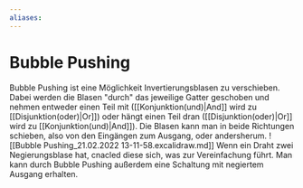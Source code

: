 ```yaml
---
aliases: 
---
```

# Bubble Pushing
Bubble Pushing ist eine Möglichkeit Invertierungsblasen zu verschieben.
Dabei werden die Blasen "durch" das jeweilige Gatter geschoben und nehmen entweder einen Teil mit ([[Konjunktion(und)|And]] wird zu [[Disjunktion(oder)|Or]]) oder hängt einen Teil dran ([[Disjunktion(oder)|Or]] wird zu [[Konjunktion(und)|And]]).
Die Blasen kann man in beide Richtungen schieben, also von den Eingängen zum Ausgang, oder andersherum.
![[Bubble Pushing_21.02.2022 13-11-58.excalidraw.md]]
Wenn ein Draht zwei Negierungsblase hat, cnacled diese sich, was zur Vereinfachung führt.
Man kann durch Bubble Pushing außerdem eine Schaltung mit negiertem Ausgang erhalten.